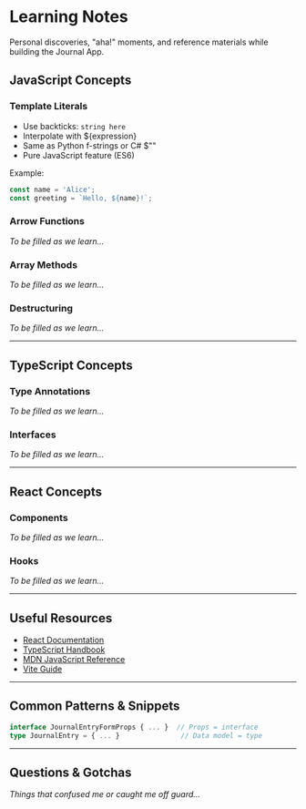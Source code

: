 # Learning Notes

Personal discoveries, "aha!" moments, and reference materials while building the Journal App.

## JavaScript Concepts

### Template Literals

- Use backticks: `string here`
- Interpolate with ${expression}
- Same as Python f-strings or C# $""
- Pure JavaScript feature (ES6)

Example:

```js
const name = 'Alice';
const greeting = `Hello, ${name}!`;
```

### Arrow Functions

_To be filled as we learn..._

### Array Methods

_To be filled as we learn..._

### Destructuring

_To be filled as we learn..._

---

## TypeScript Concepts

### Type Annotations

_To be filled as we learn..._

### Interfaces

_To be filled as we learn..._

---

## React Concepts

### Components

_To be filled as we learn..._

### Hooks

_To be filled as we learn..._

---

## Useful Resources

- [React Documentation](https://react.dev/)
- [TypeScript Handbook](https://www.typescriptlang.org/docs/handbook/intro.html)
- [MDN JavaScript Reference](https://developer.mozilla.org/en-US/docs/Web/JavaScript)
- [Vite Guide](https://vitejs.dev/guide/)

---

## Common Patterns & Snippets

```ts
interface JournalEntryFormProps { ... }  // Props = interface
type JournalEntry = { ... }               // Data model = type
```

---

## Questions & Gotchas

_Things that confused me or caught me off guard..._
